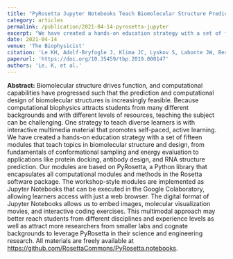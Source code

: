 ```yaml
---
title: "PyRosetta Jupyter Notebooks Teach Biomolecular Structure Prediction and Design."
category: articles
permalink: /publication/2021-04-14-pyrosetta-jupyter
excerpt: "We have created a hands-on education strategy with a set of fifteen modules implemented as Jupyter Notebooks that teach topics in biomolecular structure and design, from fundamentals of conformational sampling and energy evaluation to applications like protein docking, antibody design, and RNA structure prediction."
date: 2021-04-14
venue: 'The Biophysicist'
citation: 'Le KH, Adolf-Bryfogle J, Klima JC, Lyskov S, Labonte JW, Bertolani S, Burman SSR, Leaver-Fay A, Weitzner BD, Maguire J, Rangan R, Adrianowycz MA, Alford RF, Adal A, Nance ML, Wu Y, Willis J, Kulp DW, Das R, Dunbrack RL, Schief W, Kuhlman B, Siegel JB, Gray JJ (2021) "PyRosetta Jupyter Notebooks Teach Biomolecular Structure Prediction and Design," <i>The Biophysicist</i> 2(1), 108-122 DOI: 10.35459/tbp.2019.000147'
paperurl: 'https://doi.org/10.35459/tbp.2019.000147'
authors: 'Le, K, et al.'
---
```


**Abstract:** Biomolecular structure drives function, and computational capabilities have progressed such that the prediction and computational design of biomolecular structures is increasingly feasible. Because computational biophysics attracts students from many different backgrounds and with different levels of resources, teaching the subject can be challenging. One strategy to teach diverse learners is with interactive multimedia material that promotes self-paced, active learning. We have created a hands-on education strategy with a set of fifteen modules that teach topics in biomolecular structure and design, from fundamentals of conformational sampling and energy evaluation to applications like protein docking, antibody design, and RNA structure prediction. Our modules are based on PyRosetta, a Python library that encapsulates all computational modules and methods in the Rosetta software package. The workshop-style modules are implemented as Jupyter Notebooks that can be executed in the Google Colaboratory, allowing learners access with just a web browser. The digital format of Jupyter Notebooks allows us to embed images, molecular visualization movies, and interactive coding exercises. This multimodal approach may better reach students from different disciplines and experience levels as well as attract more researchers from smaller labs and cognate backgrounds to leverage PyRosetta in their science and engineering research. All materials are freely available at https://github.com/RosettaCommons/PyRosetta.notebooks.
